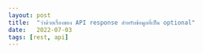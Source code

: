 ```yaml
---
layout: post
title:  "ว่าด้วยเรื่องของ API response สำหรับข้อมูลที่เป็น optional"
date:   2022-07-03
tags: [rest, api]
---
```


